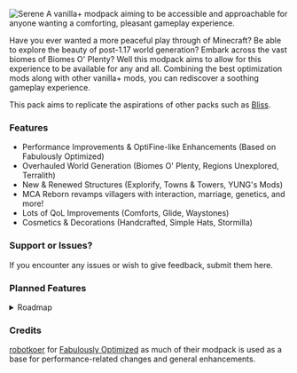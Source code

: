 ![Serene](https://cdn.modrinth.com/data/cached_images/9d87af2a1006afb011565575525958184cac96e4.png)
A vanilla+ modpack aiming to be accessible and approachable for anyone wanting a comforting, pleasant gameplay experience.

Have you ever wanted a more peaceful play through of Minecraft? Be able to explore the beauty of post-1.17 world generation? Embark across the vast biomes of Biomes O' Plenty? Well this modpack aims to allow for this experience to be available for any and all. Combining the best optimization mods along with other vanilla+ mods, you can rediscover a soothing gameplay experience.

This pack aims to replicate the aspirations of other packs such as [Bliss](https://www.curseforge.com/minecraft/modpacks/bliss).

### Features
- Performance Improvements & OptiFine-like Enhancements (Based on Fabulously Optimized)
- Overhauled World Generation (Biomes O' Plenty, Regions Unexplored, Terralith)
- New & Renewed Structures (Explorify, Towns & Towers, YUNG's Mods)
- MCA Reborn revamps villagers with interaction, marriage, genetics, and more!
- Lots of QoL Improvements (Comforts, Glide, Waystones)
- Cosmetics & Decorations (Handcrafted, Simple Hats, Stormilla)


### Support or Issues?
If you encounter any issues or wish to give feedback, submit them here.

### Planned Features
<details>
<summary>Roadmap</summary>
  
- Add in-depth documentation to help guide less familiar players
- Create better title screen with mods like [FancyMenu](https://modrinth.com/mod/fancymenu)
- Custom rules to limit mob spawning and activity
- Support for serverside pack[*](https://modrinth.com/modpack/craftycrew)
- Reward hats for certain achievements or [bounties](https://modrinth.com/mod/bountiful)
- ~~Work on modded compatibility for [Stormilla Dark Mode](https://modrinth.com/resourcepack/stormilla-dark-mode)~~ & adding other packs
</details>

### Credits
[robotkoer](https://modrinth.com/user/robotkoer) for [Fabulously Optimized](https://modrinth.com/modpack/fabulously-optimized) as much of their modpack is used as a base for performance-related changes and general enhancements.

